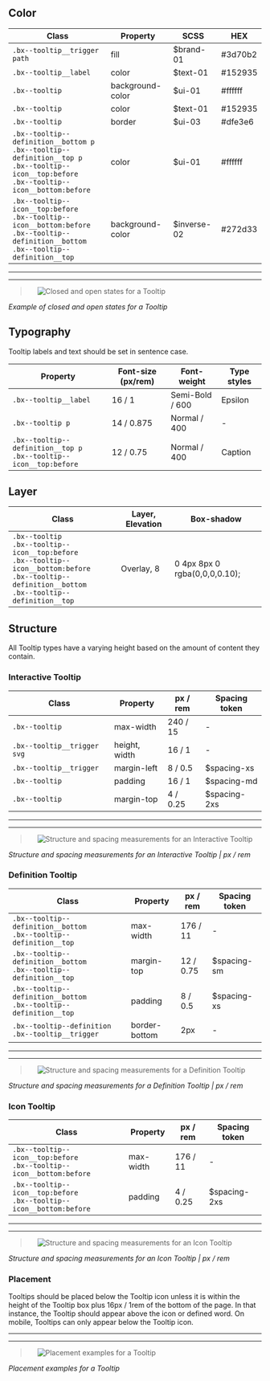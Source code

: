 ## Color
| Class                      | Property         | SCSS      | HEX       |
|----------------------------|------------------|-----------|-----------|
|`.bx--tooltip__trigger path`| fill             | $brand-01 | #3d70b2   |
|`.bx--tooltip__label`       | color            | $text-01  | #152935   |
|`.bx--tooltip`              | background-color | $ui-01    | #ffffff   |
|`.bx--tooltip`              | color            | $text-01  | #152935   |
|`.bx--tooltip`              | border           | $ui-03    | #dfe3e6   |
|`.bx--tooltip--definition__bottom p` </br> `.bx--tooltip--definition__top p` </br> `.bx--tooltip--icon__top:before` </br> `.bx--tooltip--icon__bottom:before` | color    | $ui-01  | #ffffff   |
|`.bx--tooltip--icon__top:before` </br> `.bx--tooltip--icon__bottom:before` </br> `.bx--tooltip--definition__bottom`</br> `.bx--tooltip--definition__top` | background-color | $inverse-02   | #272d33   |



---
***
> 
![Closed and open states for a Tooltip](images/tooltip-style-1.png)

_Example of closed and open states for a Tooltip_

## Typography
Tooltip labels and text should be set in sentence case.

| Property                                                                 | Font-size (px/rem)| Font-weight    | Type styles|
|--------------------------------------------------------------------------|-------------------|----------------|------------|
| `.bx--tooltip__label`                                                    | 16 / 1            | Semi-Bold / 600| Epsilon    |
| `.bx--tooltip p`                                                         | 14 / 0.875        | Normal / 400   | -          |
| `.bx--tooltip--definition__top p` </br> `.bx--tooltip--icon__top:before` | 12 / 0.75         | Normal / 400   | Caption    |


## Layer
| Class      | Layer, Elevation   | Box-shadow                     |
|------------|--------------------|--------------------------------|
| `.bx--tooltip` </br> `.bx--tooltip--icon__top:before` </br> `.bx--tooltip--icon__bottom:before ` </br> `.bx--tooltip--definition__bottom` </br> `.bx--tooltip--definition__top`     | Overlay, 8        | 0 4px 8px 0 rgba(0,0,0,0.10);  |


## Structure

All Tooltip types have a varying height based on the amount of content they contain.


### Interactive Tooltip

| Class                      |   Property    | px / rem   | Spacing token |
|----------------------------|---------------|------------|---------------|
| `.bx--tooltip`             | max-width     | 240 / 15   | - |
| `.bx--tooltip__trigger svg`| height, width | 16 /  1    | - |
| `.bx--tooltip__trigger`    | margin-left   | 8 / 0.5    | $spacing-xs   |
| `.bx--tooltip`             | padding       | 16 / 1     | $spacing-md   |
| `.bx--tooltip`             | margin-top    | 4 / 0.25   | $spacing-2xs  |



---
***
> 
![Structure and spacing measurements for an Interactive Tooltip](images/tooltip-style-2.png)

_Structure and spacing measurements for an Interactive Tooltip | px / rem_


### Definition Tooltip

| Class                                                                    | Property     | px / rem  | Spacing token |
|--------------------------------------------------------------------------|--------------|-----------|---------------|
| `.bx--tooltip--definition__bottom` </br> `.bx--tooltip--definition__top` | max-width    | 176 / 11  | - |
| `.bx--tooltip--definition__bottom` </br> `.bx--tooltip--definition__top` | margin-top   | 12 / 0.75 | $spacing-sm   |
| `.bx--tooltip--definition__bottom` </br> `.bx--tooltip--definition__top` | padding      | 8 / 0.5   | $spacing-xs   |
| `.bx--tooltip--definition .bx--tooltip__trigger`                         | border-bottom| 2px       | - |


---
***
> 
![Structure and spacing measurements for a Definition Tooltip](images/tooltip-style-3.png)

_Structure and spacing measurements for a Definition Tooltip | px / rem_

### Icon Tooltip

| Class                                                                      | Property   | px / rem  | Spacing token |
|----------------------------------------------------------------------------|------------|-----------|---------------|
| `.bx--tooltip--icon__top:before` </br> `.bx--tooltip--icon__bottom:before` | max-width  | 176 / 11  | - |
| `.bx--tooltip--icon__top:before` </br> `.bx--tooltip--icon__bottom:before` | padding    | 4 / 0.25  | $spacing-2xs  |

---
***
> 
![Structure and spacing measurements for an Icon Tooltip](images/tooltip-style-4.png)

_Structure and spacing measurements for an Icon Tooltip | px / rem_

### Placement
Tooltips should be placed below the Tooltip icon unless it is within the height of the Tooltip box plus 16px / 1rem of the bottom of the page. In that instance, the Tooltip should appear above the icon or defined word. On mobile, Tooltips can only appear below the Tooltip icon.

---
***
> 
![Placement examples for a Tooltip](images/tooltip-style-5.png)

_Placement examples for a Tooltip_
